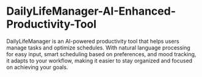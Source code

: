 # DailyLifeManager-AI-Enhanced-Productivity-Tool
DailyLifeManager is an AI-powered productivity tool that helps users manage tasks and optimize schedules. With natural language processing for easy input, smart scheduling based on preferences, and mood tracking, it adapts to your workflow, making it easier to stay organized and focused on achieving your goals.
